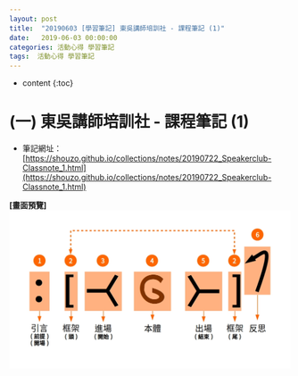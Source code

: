 ```yaml
---
layout: post
title:  "20190603 [學習筆記] 東吳講師培訓社 - 課程筆記 (1)"
date:   2019-06-03 00:00:00
categories: 活動心得 學習筆記
tags:  活動心得 學習筆記
---
```



* content
{:toc}


# (一) 東吳講師培訓社 - 課程筆記 (1)

* 筆記網址：[https://shouzo.github.io/collections/notes/20190722_Speakerclub-Classnote_1.html](https://shouzo.github.io/collections/notes/20190722_Speakerclub-Classnote_1.html)


**[畫面預覽]**
![](/assets/20190603/Speakerclub-Classnote.jpg)



